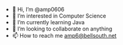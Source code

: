 - 👋 Hi, I’m @amp0606
- 👀 I’m interested in Computer Science
- 🌱 I’m currently learning Java
- 💞️ I’m looking to collaborate on anything
- 📫 How to reach me amp6@bellsouth.net

<!---
amp0606/amp0606 is a ✨ special ✨ repository because its `README.md` (this file) appears on your GitHub profile.
You can click the Preview link to take a look at your changes.
--->
